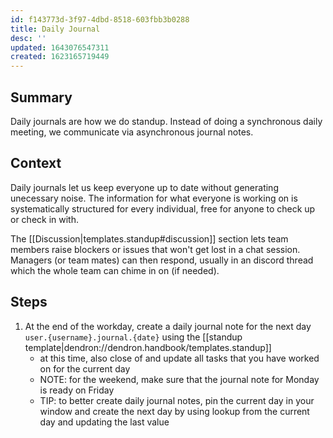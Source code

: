 ```yaml
---
id: f143773d-3f97-4dbd-8518-603fbb3b0288
title: Daily Journal
desc: ''
updated: 1643076547311
created: 1623165719449
---
```



## Summary

Daily journals are how we do standup. Instead of doing a synchronous daily meeting, we communicate via asynchronous journal notes.

## Context

Daily journals let us keep everyone up to date without generating unecessary noise.  The information for what everyone is working on is systematically structured for every individual, free for anyone to check up or check in with. 

The [[Discussion|templates.standup#discussion]] section lets team members raise blockers or issues that won't get lost in a chat session. Managers (or team mates) can then respond, usually in an discord thread which the whole team can chime in on (if needed).

## Steps
1. At the end of the workday, create a daily journal note for the next day `user.{username}.journal.{date}` using the [[standup template|dendron://dendron.handbook/templates.standup]] 
    - at this time, also close of and update all tasks that you have worked on for the current day
    - NOTE: for the weekend, make sure that the journal note for Monday is ready on Friday
    - TIP: to better create daily journal notes, pin the current day in your window and create the next day by using lookup from the current day and updating the last value

<!-- ## Examples

You can see a demonstration of this workflow in #TODO

For the hypothetical user Den, here's how the first 3 days might look like:

#todo

- [[user.den.journal.2022.03.14]]
- [[user.den.journal.2022.03.15]]
- [[user.den.journal.2022.03.16]] -->